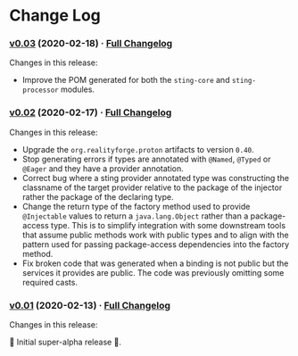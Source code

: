# Change Log

### [v0.03](https://github.com/sting-ioc/sting/tree/v0.03) (2020-02-18) · [Full Changelog](https://github.com/sting-ioc/sting/compare/v0.02...v0.03)

Changes in this release:

* Improve the POM generated for both the `sting-core` and `sting-processor` modules.

### [v0.02](https://github.com/sting-ioc/sting/tree/v0.02) (2020-02-17) · [Full Changelog](https://github.com/sting-ioc/sting/compare/v0.01...v0.02)

Changes in this release:

* Upgrade the `org.realityforge.proton` artifacts to version `0.40`.
* Stop generating errors if types are annotated with `@Named`, `@Typed` or `@Eager` and they have a provider annotation.
* Correct bug where a sting provider annotated type was constructing the classname of the target provider relative to the package of the injector rather the package of the declaring type.
* Change the return type of the factory method used to provide `@Injectable` values to return a `java.lang.Object` rather than a package-access type. This is to simplify integration with some downstream tools that assume public methods work with public types and to align with the pattern used for passing package-access dependencies into the factory method.
* Fix broken code that was generated when a binding is not public but the services it provides are public. The code was previously omitting some required casts.

### [v0.01](https://github.com/sting-ioc/sting/tree/v0.01) (2020-02-13) · [Full Changelog](https://github.com/sting-ioc/sting/compare/9e796d0e5c44bee98107f3e65bd394d41bbe07c7...v0.01)

Changes in this release:

 ‎🎉	Initial super-alpha release ‎🎉.
